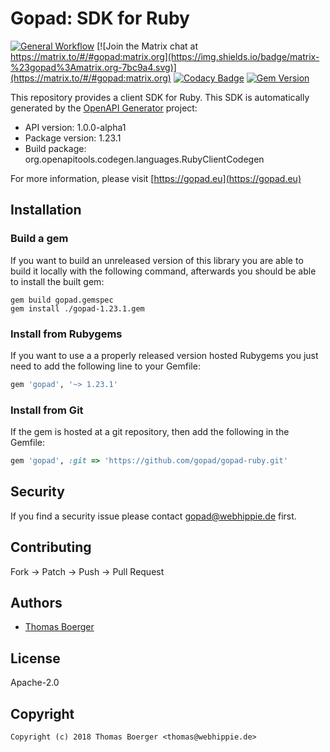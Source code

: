 # Gopad: SDK for Ruby

[![General Workflow](https://github.com/gopad/gopad-ruby/actions/workflows/general.yml/badge.svg)](https://github.com/gopad/gopad-ruby/actions/workflows/general.yml) [![Join the Matrix chat at https://matrix.to/#/#gopad:matrix.org](https://img.shields.io/badge/matrix-%23gopad%3Amatrix.org-7bc9a4.svg)](https://matrix.to/#/#gopad:matrix.org) [![Codacy Badge](https://app.codacy.com/project/badge/Grade/a67aa8f794e5454b9106c73a7da5a57a)](https://app.codacy.com/gh/gopad/gopad-ruby/dashboard?utm_source=gh&utm_medium=referral&utm_content=&utm_campaign=Badge_grade) [![Gem Version](https://badge.fury.io/rb/gopad.svg)](https://badge.fury.io/rb/gopad)

This repository provides a client SDK for Ruby. This SDK is automatically
generated by the [OpenAPI Generator][generator] project:

-   API version: 1.0.0-alpha1
-   Package version: 1.23.1
-   Build package: org.openapitools.codegen.languages.RubyClientCodegen

For more information, please visit [https://gopad.eu](https://gopad.eu)

## Installation

### Build a gem

If you want to build an unreleased version of this library you are able to build
it locally with the following command, afterwards you should be able to install
the built gem:

```console
gem build gopad.gemspec
gem install ./gopad-1.23.1.gem
```

### Install from Rubygems

If you want to use a a properly released version hosted Rubygems you just need
to add the following line to your Gemfile:

```ruby
gem 'gopad', '~> 1.23.1'
```

### Install from Git

If the gem is hosted at a git repository, then add the following in the Gemfile:

```ruby
gem 'gopad', :git => 'https://github.com/gopad/gopad-ruby.git'
```

## Security

If you find a security issue please contact
[gopad@webhippie.de](mailto:gopad@webhippie.de) first.

## Contributing

Fork -> Patch -> Push -> Pull Request

## Authors

-   [Thomas Boerger](https://github.com/tboerger)

## License

Apache-2.0

## Copyright

```console
Copyright (c) 2018 Thomas Boerger <thomas@webhippie.de>
```

[generator]: https://openapi-generator.tech
